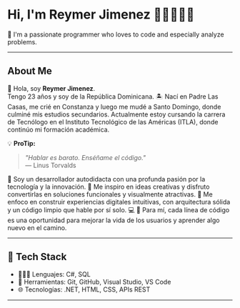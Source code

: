 # Hi, I'm Reymer Jimenez 👨🏽‍💻👋🏽  
🧠 I'm a passionate programmer who loves to code and especially analyze problems.

--------------------------------------------------------------------------------------------------------------------------------------------------------

## About Me

👋 Hola, soy **Reymer Jimenez**.  
Tengo 23 años y soy de la República Dominicana. 🏝️ Nací en Padre Las Casas, me crié en Constanza y luego me mudé a Santo Domingo, donde culminé mis estudios secundarios. Actualmente estoy cursando la carrera de Tecnólogo en el Instituto Tecnológico de las Américas (ITLA), donde continúo mi formación académica.


💡 **ProTip:**  
> *"Hablar es barato. Enséñame el código."*  
> — Linus Torvalds

🌟 Soy un desarrollador autodidacta con una profunda pasión por la tecnología y la innovación.
🚀 Me inspiro en ideas creativas y disfruto convertirlas en soluciones funcionales y visualmente atractivas.
🧩 Me enfoco en construir experiencias digitales intuitivas, con arquitectura sólida y un código limpio que hable por sí solo. 💻
📐 Para mí, cada línea de código es una oportunidad para mejorar la vida de los usuarios y aprender algo nuevo en el camino.

-------------------------------------------------------------------------------------------------------------------------------------------------------------

## 🔧 Tech Stack

- 👨🏽‍💻 Lenguajes: C#, SQL
- 🧰 Herramientas: Git, GitHub, Visual Studio, VS Code  
- 🌐 Tecnologías: .NET, HTML, CSS, APIs REST  

--------------------------------------------------------------------------------------------------------------------------------------------------------------
